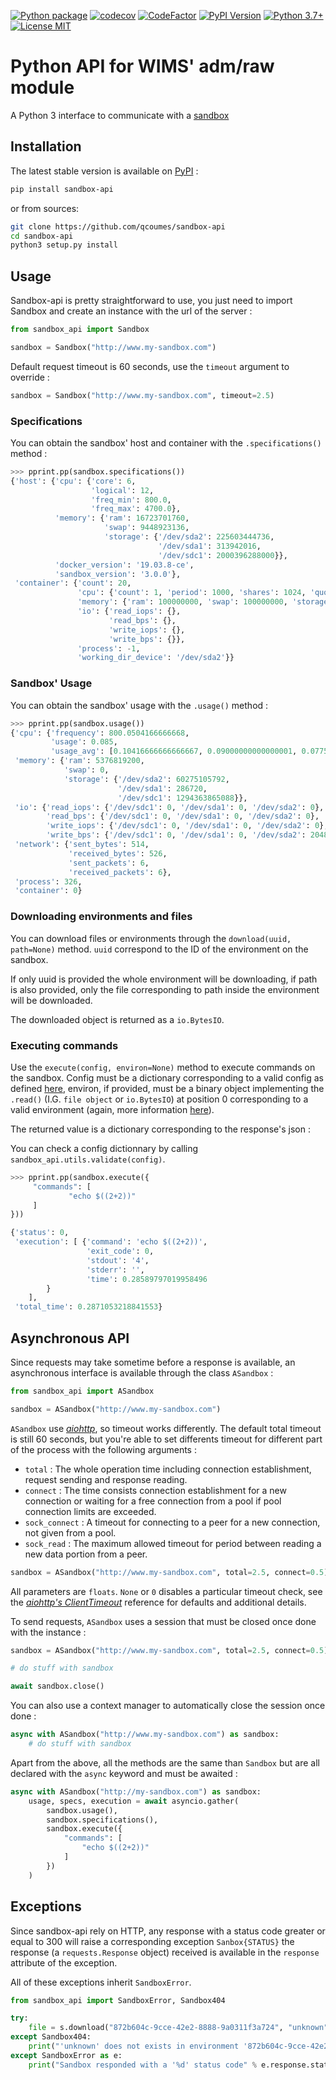 [![Python package](https://github.com/qcoumes/sandbox-api/workflows/Python%20package/badge.svg)](https://github.com/qcoumes/sandbox-api/actions/)
[![codecov](https://codecov.io/gh/qcoumes/sandbox-api/branch/master/graph/badge.svg)](https://codecov.io/gh/qcoumes/sandbox-api)
[![CodeFactor](https://www.codefactor.io/repository/github/qcoumes/sandbox-api/badge)](https://www.codefactor.io/repository/github/qcoumes/sandbox-api)
[![PyPI Version](https://badge.fury.io/py/sandbox-api.svg)](https://badge.fury.io/py/sandbox-api)
[![Python 3.7+](https://img.shields.io/badge/python-3.7+-brightgreen.svg)](#)
[![License MIT](https://img.shields.io/badge/license-MIT-brightgreen.svg)](https://github.com/qcoumes/sandbox-api/blob/master/LICENSE)

# Python API for WIMS' adm/raw module

A Python 3 interface to communicate with a [sandbox](https://github.com/PremierLangage/sandbox)


## Installation

The latest stable version is available on [PyPI](https://pypi.org/project/sandbox-api/) :

```bash
pip install sandbox-api
```

or from sources:

```bash
git clone https://github.com/qcoumes/sandbox-api
cd sandbox-api
python3 setup.py install
```
 
 
## Usage
 
Sandbox-api is pretty straightforward to use, you just need to import Sandbox and create
an instance with the url of the server :
 
```python
from sandbox_api import Sandbox

sandbox = Sandbox("http://www.my-sandbox.com")
```

Default request timeout is 60 seconds, use the `timeout` argument to override :

```python
sandbox = Sandbox("http://www.my-sandbox.com", timeout=2.5)
```

### Specifications

You can obtain the sandbox' host and container with the `.specifications()` method :

```python
>>> pprint.pp(sandbox.specifications())
{'host': {'cpu': {'core': 6,
                  'logical': 12,
                  'freq_min': 800.0,
                  'freq_max': 4700.0},
          'memory': {'ram': 16723701760,
                     'swap': 9448923136,
                     'storage': {'/dev/sda2': 225603444736,
                                 '/dev/sda1': 313942016,
                                 '/dev/sdc1': 2000396288000}},
          'docker_version': '19.03.8-ce',
          'sandbox_version': '3.0.0'},
 'container': {'count': 20,
               'cpu': {'count': 1, 'period': 1000, 'shares': 1024, 'quota': 0},
               'memory': {'ram': 100000000, 'swap': 100000000, 'storage': -1},
               'io': {'read_iops': {},
                      'read_bps': {},
                      'write_iops': {},
                      'write_bps': {}},
               'process': -1,
               'working_dir_device': '/dev/sda2'}}
```

### Sandbox' Usage

You can obtain the sandbox' usage with the `.usage()` method :

```python
>>> pprint.pp(sandbox.usage())
{'cpu': {'frequency': 800.0504166666668,
         'usage': 0.085,
         'usage_avg': [0.10416666666666667, 0.09000000000000001, 0.0775]},
 'memory': {'ram': 5376819200,
            'swap': 0,
            'storage': {'/dev/sda2': 60275105792,
                        '/dev/sda1': 286720,
                        '/dev/sdc1': 1294363865088}},
 'io': {'read_iops': {'/dev/sdc1': 0, '/dev/sda1': 0, '/dev/sda2': 0},
        'read_bps': {'/dev/sdc1': 0, '/dev/sda1': 0, '/dev/sda2': 0},
        'write_iops': {'/dev/sdc1': 0, '/dev/sda1': 0, '/dev/sda2': 0},
        'write_bps': {'/dev/sdc1': 0, '/dev/sda1': 0, '/dev/sda2': 2048}},
 'network': {'sent_bytes': 514,
             'received_bytes': 526,
             'sent_packets': 6,
             'received_packets': 6},
 'process': 326,
 'container': 0}

```

### Downloading environments and files

You can download files or environments through the `download(uuid, path=None)` method. `uuid`
correspond to the ID of the environment on the sandbox.

If only uuid is provided the whole environment will be downloading, if path is also provided, only
the file corresponding to path inside the environment will be downloaded.

The downloaded object is returned as a `io.BytesIO`.


### Executing commands

Use the `execute(config, environ=None)` method to execute commands on the sandbox. Config
must be a dictionary corresponding to a valid config as defined
[here](https://documenter.getpostman.com/view/7955851/S1a915EG?version=latest#872b604c-9cce-42e2-8888-9a0311f3a724),
environ, if provided, must be a binary object implementing the `.read()` (I.G. `file object` or
`io.BytesIO`) at position 0 corresponding to a valid environment (again, more information
[here](https://documenter.getpostman.com/view/7955851/S1a915EG?version=latest#872b604c-9cce-42e2-8888-9a0311f3a724)).

The returned value is a dictionary corresponding to the response's json :

You can check a config dictionnary by calling `sandbox_api.utils.validate(config)`.

```python
>>> pprint.pp(sandbox.execute({
     "commands": [
             "echo $((2+2))"
     ]
}))

{'status': 0,
 'execution': [ {'command': 'echo $((2+2))',
                 'exit_code': 0,
                 'stdout': '4',
                 'stderr': '',
                 'time': 0.28589797019958496
        }
    ],
 'total_time': 0.2871053218841553}
```

## Asynchronous API

Since requests may take sometime before a response is available, an asynchronous interface is available
through the class `ASandbox` : 

 ```python
from sandbox_api import ASandbox

sandbox = ASandbox("http://www.my-sandbox.com")
```

`ASandbox` use [*aiohttp*](https://docs.aiohttp.org/en/stable/index.html), so timeout works
differently. The default total timeout is still 60 seconds, but you're able to set differents
timeout for different part of the process with the following arguments :

* `total` : The whole operation time including connection
        establishment, request sending and response reading.
* `connect` : The time consists connection establishment for a new
        connection or waiting for a free connection from a pool if
        pool connection limits are exceeded.
* `sock_connect` : A timeout for connecting to a peer for a new
        connection, not given from a pool.
* `sock_read` : The maximum allowed timeout for period between reading
        a new data portion from a peer.

```python
sandbox = ASandbox("http://www.my-sandbox.com", total=2.5, connect=0.5)
```

All parameters are `floats`. `None` or `0` disables a particular timeout check, see the
[*aiohttp's ClientTimeout*](https://docs.aiohttp.org/en/stable/client_reference.html#aiohttp.ClientTimeout)
reference for defaults and additional details.

To send requests, `ASandbox` uses a session that must be closed once done with the instance :

```python
sandbox = ASandbox("http://www.my-sandbox.com", total=2.5, connect=0.5)

# do stuff with sandbox

await sandbox.close()
```

You can also use a context manager to automatically close the session once done :

```python
async with ASandbox("http://www.my-sandbox.com") as sandbox:
    # do stuff with sandbox
```

Apart from the above, all the methods are the same than `Sandbox` but are all declared with the
`async` keyword and must be awaited :

```python
async with ASandbox("http://my-sandbox.com") as sandbox:
    usage, specs, execution = await asyncio.gather(
        sandbox.usage(),
        sandbox.specifications(),
        sandbox.execute({
            "commands": [
                "echo $((2+2))"
            ]
        })
    )
```


## Exceptions

Since sandbox-api rely on HTTP, any response with a status code greater or equal to 300 will raise
a corresponding exception `Sanbox{STATUS}` the response (a `requests.Response` object) received is
available in the `response` attribute of the exception.

All of these exceptions inherit `SandboxError`.

```python
from sandbox_api import SandboxError, Sandbox404

try:
    file = s.download("872b604c-9cce-42e2-8888-9a0311f3a724", "unknown")
except Sandbox404:
    print("'unknown' does not exists in environment '872b604c-9cce-42e2-8888-9a0311f3a724'")
except SandboxError as e:
    print("Sandbox responded with a '%d' status code" % e.response.status_code)
```
